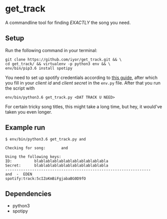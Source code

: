 # get_track

A commandline tool for finding _EXACTLY_ the song you need.

## Setup

Run the following command in your terminal:

```
git clone https://github.com/iyor/get_track.git && \
cd get_track/ && virtualenv -p python3 env && \
env/bin/pip3.6 install spotipy
```

You need to set up spotify credentials according to [this guide](https://developer.spotify.com/web-api/tutorial/), after which you fill in your *client id* and *client secret* in the `env.py` file. After that you run the script with

```
env/bin/python3.6 get_track.py <DAT TRACK U NEED>
```

For certain tricky song titles, this might take a long time, but hey, it would've taken you even longer.

## Example run

```
$ env/bin/python3.6 get_track.py and

Checking for song:       and

Using the following keys: 
ID:          blablablablablablablablablablabla
Secret:      blablablablablablablablablablabla
-----------------------------------------------------------------
and  -  EDEN
spotify:track:5cIZoKmBiFgjabaBG0D9fO
```

## Dependencies
* python3
* spotipy
